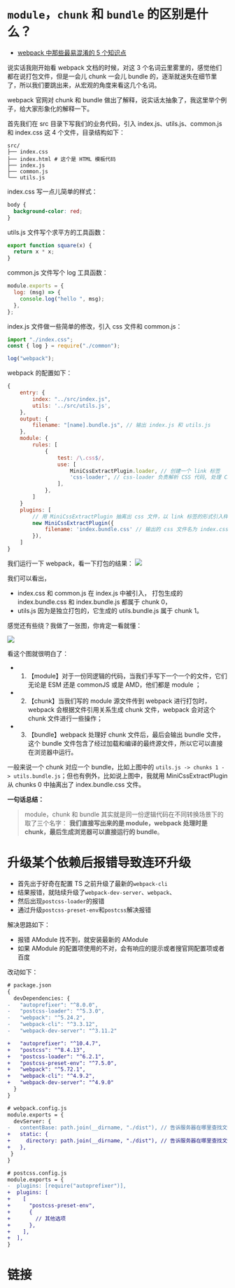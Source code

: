 # `module`，`chunk` 和 `bundle` 的区别是什么？

- [webpack 中那些最易混淆的 5 个知识点](https://juejin.cn/post/6844904007362674701)

说实话我刚开始看 webpack 文档的时候，对这 3 个名词云里雾里的，感觉他们都在说打包文件，但是一会儿 chunk 一会儿 bundle 的，逐渐就迷失在细节里了，所以我们要跳出来，从宏观的角度来看这几个名词。

webpack 官网对 chunk 和 bundle 做出了解释，说实话太抽象了，我这里举个例子，给大家形象化的解释一下。

首先我们在 src 目录下写我们的业务代码，引入 index.js、utils.js、common.js 和 index.css 这 4 个文件，目录结构如下：

```
src/
├── index.css
├── index.html # 这个是 HTML 模板代码
├── index.js
├── common.js
└── utils.js
```

index.css 写一点儿简单的样式：

```css
body {
  background-color: red;
}
```

utils.js 文件写个求平方的工具函数：

```js
export function square(x) {
  return x * x;
}
```

common.js 文件写个 log 工具函数：

```js
module.exports = {
  log: (msg) => {
    console.log("hello ", msg);
  },
};
```

index.js 文件做一些简单的修改，引入 css 文件和 common.js：

```js
import "./index.css";
const { log } = require("./common");

log("webpack");
```

webpack 的配置如下：

```js
{
    entry: {
        index: "../src/index.js",
        utils: '../src/utils.js',
    },
    output: {
        filename: "[name].bundle.js", // 输出 index.js 和 utils.js
    },
    module: {
        rules: [
            {
                test: /\.css$/,
                use: [
                    MiniCssExtractPlugin.loader, // 创建一个 link 标签
                    'css-loader', // css-loader 负责解析 CSS 代码, 处理 CSS 中的依赖
                ],
            },
        ]
    }
    plugins: [
        // 用 MiniCssExtractPlugin 抽离出 css 文件，以 link 标签的形式引入样式文件
        new MiniCssExtractPlugin({
            filename: 'index.bundle.css' // 输出的 css 文件名为 index.css
        }),
    ]
}
```

我们运行一下 webpack，看一下打包的结果：
![](https://p3-juejin.byteimg.com/tos-cn-i-k3u1fbpfcp/8be1ea2eb5f5449d8f35752b6279d939~tplv-k3u1fbpfcp-zoom-in-crop-mark:1304:0:0:0.awebp)

我们可以看出，

- index.css 和 common.js 在 index.js 中被引入，
  打包生成的 index.bundle.css 和 index.bundle.js 都属于 chunk 0，
- utils.js 因为是独立打包的，它生成的 utils.bundle.js 属于 chunk 1。

感觉还有些绕？我做了一张图，你肯定一看就懂：

![](https://p3-juejin.byteimg.com/tos-cn-i-k3u1fbpfcp/f8ee822326c94f9f9a14dff32942bfad~tplv-k3u1fbpfcp-zoom-in-crop-mark:1304:0:0:0.awebp)

看这个图就很明白了：

- 1. 【module】对于一份同逻辑的代码，当我们手写下一个一个的文件，它们无论是 ESM 还是 commonJS 或是 AMD，他们都是 module ；
- 2. 【chunk】当我们写的 module 源文件传到 webpack 进行打包时，webpack 会根据文件引用关系生成 chunk 文件，webpack 会对这个 chunk 文件进行一些操作；
- 3. 【bundle】webpack 处理好 chunk 文件后，最后会输出 bundle 文件，这个 bundle 文件包含了经过加载和编译的最终源文件，所以它可以直接在浏览器中运行。

一般来说一个 chunk 对应一个 bundle，比如上图中的 `utils.js -> chunks 1 -> utils.bundle.js`；但也有例外，比如说上图中，我就用 MiniCssExtractPlugin 从 chunks 0 中抽离出了 index.bundle.css 文件。

**一句话总结：**

> module，chunk 和 bundle 其实就是同一份逻辑代码在不同转换场景下的取了三个名字：
> **我们直接写出来的是 module，webpack 处理时是 chunk，最后生成浏览器可以直接运行的 bundle**。

# 升级某个依赖后报错导致连环升级

- 首先出于好奇在配置 TS 之前升级了最新的`webpack-cli`
- 结果报错，就陆续升级了`webpack-dev-server`、`webpack`、
- 然后出现`postcss-loader`的报错
- 通过升级`postcss-preset-env`和`postcss`解决报错

解决思路如下：

- 报错 AModule 找不到，就安装最新的 AModule
- 如果 AModule 的配置项使用的不对，会有响应的提示或者搜官网配置项或者百度

改动如下：

```diff
# package.json
{
  devDependencies: {
-   "autoprefixer": "^8.0.0",
-   "postcss-loader": "^5.3.0",
-   "webpack": "^5.24.2",
-   "webpack-cli": "^3.3.12",
-   "webpack-dev-server": "^3.11.2"

+   "autoprefixer": "^10.4.7",
+   "postcss": "^8.4.13",
+   "postcss-loader": "^6.2.1",
+   "postcss-preset-env": "^7.5.0",
+   "webpack": "^5.72.1",
+   "webpack-cli": "^4.9.2",
+   "webpack-dev-server": "^4.9.0"
  }
}
```

```diff
# webpack.config.js
module.exports = {
  devServer: {
-   contentBase: path.join(__dirname, "./dist"), // 告诉服务器在哪里查找文件
+   static: {
+     directory: path.join(__dirname, "./dist"), // 告诉服务器在哪里查找文件
+   },
 }
}
```

```diff
# postcss.config.js
module.exports = {
-  plugins: [require("autoprefixer")],
+  plugins: [
+    [
+      "postcss-preset-env",
+      {
+        // 其他选项
+      },
+    ],
+  ],
}
```

# 链接
